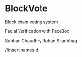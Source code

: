 # BlockVote
Block chain voting system



Facial Verification with FaceBox


Subhan Chaudhry
Rohan Shanbhag

//insert names
d
